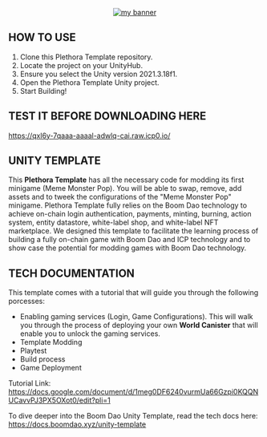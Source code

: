 <p align="center">
  <a href="logo" target="_blank" rel="noreferrer"><img src="https://github.com/BoomDAO/game-launcher/assets/29381374/875537bb-f9d4-4594-84e0-a7375ce46213" alt="my banner"></a>
</p>

## HOW TO USE
1. Clone this Plethora Template repository.
2. Locate the project on your UnityHub.
3. Ensure you select the Unity version 2021.3.18f1.
4. Open the Plethora Template Unity project.
5. Start Building!

## TEST IT BEFORE DOWNLOADING HERE
https://qxl6y-7qaaa-aaaal-adwlq-cai.raw.icp0.io/

## UNITY TEMPLATE

This **Plethora Template** has all the necessary code for modding its first minigame (Meme Monster Pop). You will be able to swap, remove, add assets and to tweek the configurations of the "Meme Monster Pop" minigame. Plethora Template fully relies on the Boom Dao technology to achieve on-chain login authentication, payments, minting, burning, action system, entity datastore, white-label shop, and white-label NFT marketplace. We designed this template to facilitate the learning process of building a fully on-chain game with Boom Dao and ICP technology and to show case the potential for modding games with Boom Dao technology. 

## TECH DOCUMENTATION

This template comes with a tutorial that will guide you through the following porcesses:
- Enabling gaming services (Login, Game Configurations). This will walk you through the process of deploying your own **World Canister** that will enable you to unlock the gaming services.
- Template Modding
- Playtest
- Build process
- Game Deployment

Tutorial Link: https://docs.google.com/document/d/1meg0DF6240vurmUa66Gzpi0KQQNUCavvPJ3PX5OXot0/edit?pli=1
  
To dive deeper into the Boom Dao Unity Template, read the tech docs here: https://docs.boomdao.xyz/unity-template
